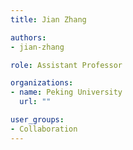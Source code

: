 ```yaml
---
title: Jian Zhang

authors:
- jian-zhang

role: Assistant Professor

organizations:
- name: Peking University
  url: ""

user_groups:
- Collaboration
---
```

